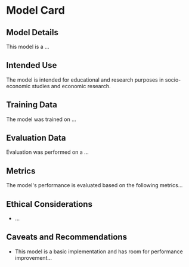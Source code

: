 # Model Card

## Model Details
This model is a ...

## Intended Use
The model is intended for educational and research purposes in socio-economic studies and economic research.

## Training Data
The model was trained on ...

## Evaluation Data
Evaluation was performed on a ...

## Metrics
The model's performance is evaluated based on the following metrics...


## Ethical Considerations
- ...

## Caveats and Recommendations
- This model is a basic implementation and has room for performance improvement...
